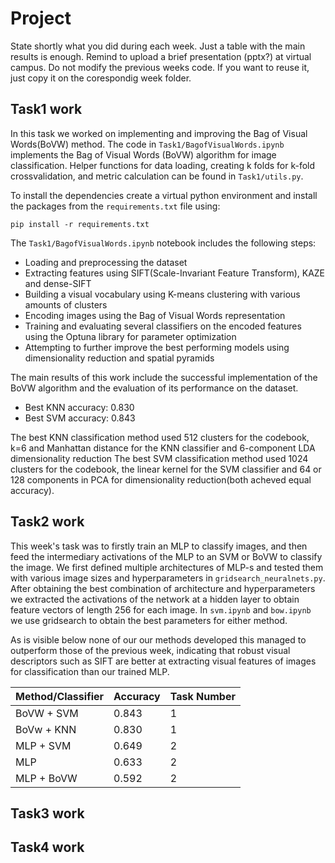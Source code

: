 # Project
State shortly what you did during each week. Just a table with the main results is enough. Remind to upload a brief presentation (pptx?) at virtual campus. Do not modify the previous weeks code. If you want to reuse it, just copy it on the corespondig week folder.

## Task1 work
In this task we worked on implementing and improving the Bag of Visual Words(BoVW) method. The code in `Task1/BagofVisualWords.ipynb` implements the Bag of Visual Words (BoVW) algorithm for image classification. Helper functions for data loading, creating k folds for k-fold crossvalidation, and metric calculation can be found in `Task1/utils.py`. 

To install the dependencies create a virtual python environment and install the packages from the `requirements.txt` file using:

```pip install -r requirements.txt```


The `Task1/BagofVisualWords.ipynb` notebook includes the following steps:

- Loading and preprocessing the dataset
- Extracting features using SIFT(Scale-Invariant Feature Transform), KAZE and dense-SIFT
- Building a visual vocabulary using K-means clustering with various amounts of clusters
- Encoding images using the Bag of Visual Words representation
- Training and evaluating several classifiers on the encoded features using the Optuna library for parameter optimization
- Attempting to further improve the best performing models using dimensionality reduction and spatial pyramids

The main results of this work include the successful implementation of the BoVW algorithm and the evaluation of its performance on the dataset.

- Best KNN accuracy: 0.830
- Best SVM accuracy: 0.843

The best KNN classification method used 512 clusters for the codebook, k=6 and Manhattan distance for the KNN classifier and 6-component LDA dimensionality reduction
The best SVM classification method used 1024 clusters for the codebook, the linear kernel for the SVM classifier and 64 or 128 components in PCA for dimensionality reduction(both acheved equal accuracy). 


## Task2 work

This week's task was to firstly train an MLP to classify images, and then feed the intermediary activations of the MLP to an SVM or BoVW to classify the image. 
We first defined multiple architectures of MLP-s and tested them with various image sizes and hyperparameters in `gridsearch_neuralnets.py`. After obtaining the best combination of architecture and hyperparameters we extracted the activations of the network at a hidden layer  to obtain feature vectors of length 256 for each image. In `svm.ipynb` and `bow.ipynb` we use gridsearch to obtain the best parameters for either method.

As is visible below none of our our methods developed this managed to outperform those of the previous week, indicating that robust visual descriptors such as SIFT are better at extracting visual features of images for classification than our trained MLP.

| Method/Classifier | Accuracy | Task Number |
|----------|----------|----------|
| BoVW + SVM|  0.843 | 1 |
| BoVw + KNN| 0.830 | 1 |
| MLP + SVM| 0.649 | 2 |
| MLP | 0.633 | 2 |
| MLP + BoVW | 0.592 | 2 |


## Task3 work

## Task4 work

